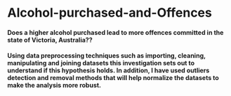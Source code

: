 # Alcohol-purchased-and-Offences
#### Does a higher alcohol purchased lead to more offences committed in the state of Victoria, Australia??

#### Using data preprocessing techniques such as importing, cleaning, manipulating and joining datasets this investigation sets out to understand if this hypothesis holds. In addition, I have used outliers detection and removal methods that will help normalize the datasets to make the analysis more robust. 
